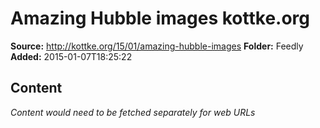 # Amazing Hubble images kottke.org

**Source:** http://kottke.org/15/01/amazing-hubble-images
**Folder:** Feedly
**Added:** 2015-01-07T18:25:22




## Content
*Content would need to be fetched separately for web URLs*

